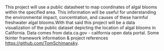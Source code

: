 This project will use a public datasheet to map coordinates of algal blooms within the specified area. This information will be useful for understanding the environmental impact, concentration, and causes of these harmful freshwater algal blooms.With that said this project will be a data visualization of the public dataset depicting the location of algal blooms in California. 
Data comes from data.ca.gov - california open data portal. Some tkinter framework information & project references https://github.com/TomSchimansky.
